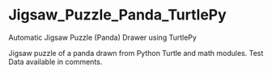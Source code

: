 # Jigsaw_Puzzle_Panda_TurtlePy
Automatic Jigsaw Puzzle (Panda) Drawer using TurtlePy


Jigsaw puzzle of a panda drawn from Python Turtle and math modules.
Test Data available in comments.

